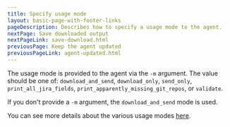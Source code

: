 ```yaml
---
title: Specify usage mode
layout: basic-page-with-footer-links
pageDescription: Describes how to specify a usage mode to the agent.
nextPage: Save downloaded output
nextPageLink: save-download.html
previousPage: Keep the agent updated
previousPageLink: agent-updated.html
---
```


The usage mode is provided to the agent via the `-m` argument. The value should be one of: `download_and_send`, `download_only`, `send_only`, `print_all_jira_fields`, `print_apparently_missing_git_repos`, or `validate`.  

If you don't provide a `-m` argument, the `download_and_send` mode is used.  

You can see more details about the various usage modes [here](usage-modes.html).
